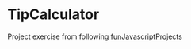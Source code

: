 # TipCalculator
Project exercise from following [funJavascriptProjects](https://fun-javascript-projects.com/)
